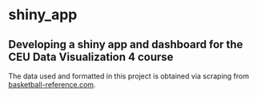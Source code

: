 # shiny_app
## Developing a shiny app and dashboard for the CEU Data Visualization 4 course

The data used and formatted in this project is obtained via scraping from [basketball-reference.com](https://www.basketball-reference.com). 